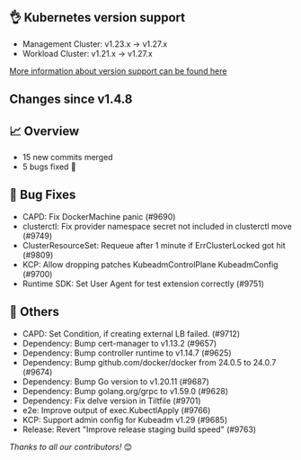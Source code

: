 ## 👌 Kubernetes version support

- Management Cluster: v1.23.x -> v1.27.x
- Workload Cluster: v1.21.x -> v1.27.x

[More information about version support can be found here](https://cluster-api.sigs.k8s.io/reference/versions.html)

## Changes since v1.4.8
## :chart_with_upwards_trend: Overview
- 15 new commits merged
- 5 bugs fixed 🐛

## :bug: Bug Fixes
- CAPD: Fix DockerMachine panic (#9690)
- clusterctl: Fix provider namespace secret not included in clusterctl move (#9749)
- ClusterResourceSet: Requeue after 1 minute if ErrClusterLocked got hit (#9809)
- KCP: Allow dropping patches KubeadmControlPlane KubeadmConfig (#9700)
- Runtime SDK: Set User Agent for test extension correctly (#9751)

## :seedling: Others
- CAPD: Set Condition, if creating external LB failed. (#9712)
- Dependency: Bump cert-manager to v1.13.2 (#9657)
- Dependency: Bump controller runtime to v1.14.7 (#9625)
- Dependency: Bump github.com/docker/docker from 24.0.5 to 24.0.7 (#9674)
- Dependency: Bump Go version to v1.20.11 (#9687)
- Dependency: Bump golang.org/grpc to v1.59.0 (#9628)
- Dependency: Fix delve version in Tiltfile (#9701)
- e2e: Improve output of exec.KubectlApply (#9766)
- KCP: Support admin config for Kubeadm v1.29 (#9685)
- Release: Revert "Improve release staging build speed" (#9763)


_Thanks to all our contributors!_ 😊
